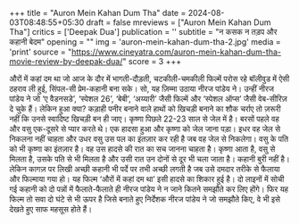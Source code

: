 +++
title = "Auron Mein Kahan Dum Tha"
date = 2024-08-03T08:48:55+05:30
draft = false
mreviews = ["Auron Mein Kahan Dum Tha"]
critics = ['Deepak Dua']
publication = ''
subtitle = "न कसक न तड़प और कहानी बेदम"
opening = ""
img = 'auron-mein-kahan-dum-tha-2.jpg'
media = 'print'
source = "https://www.cineyatra.com/auron-mein-kahan-dum-tha-movie-review-by-deepak-dua/"
score = 3
+++

औरों में कहां दम था जो आज के दौर में भागती-दौड़ती, चटकीली-चमकीली फिल्में परोस रहे बॉलीवुड में ऐसी ठहराव ली हुई, सिंपल-सी प्रेम-कहानी बना सके। सो, यह ज़िम्मा उठाया नीरज पांडेय ने। उन्हीं नीरज पांडेय ने जो ‘ए वैडनसडे’, ‘स्पेशल 26’, ‘बेबी’, ‘अय्यारी’ जैसी फिल्में और ‘स्पेशल ऑप्स’ जैसी वेब-सीरिज़ दे चुके हैं। लेकिन हुआ क्या? कड़ाही पनीर बनाने वाले हाथों को खिचड़ी बनाने का शौक चर्राए तो ज़रूरी नहीं कि उनसे स्वादिष्ट खिचड़ी बन ही जाए। कृष्णा पिछले 22-23 साल से जेल में है। बरसों पहले वह और वसु एक-दूसरे से प्यार करते थे। एक हादसा हुआ और कृष्णा को जेल जाना पड़ा। इधर वह जेल से निकलना नहीं चाहता और उधर वसु उस पल का इंतज़ार कर रही है जब वह जेल से निकलेगा। वसु के पति को भी कृष्णा का इंतज़ार है। वह उस हादसे की रात का सच जानना चाहता है। कृष्णा आता है, वसु से मिलता है, उसके पति से भी मिलता है और उसी रात उन दोनों से दूर भी चला जाता है। कहानी बुरी नहीं है। लेकिन कागज़ पर लिखी अच्छी कहानी भी पर्दे पर तभी अच्छी लगती है जब उसे दमदार तरीके से फैलाया और फिल्माया गया हो। यह फिल्म ‘औरों में कहां दम था’ इसी हादसे का शिकार हुई है। दो लाइनों में सोची गई कहानी को दो पन्नों में फैलाते-फैलाते ही नीरज पांडेय ने न जाने कितने समझौते कर लिए होंगे। फिर यह फिल्म तो सवा दो घंटे से भी ऊपर है जिसे बनाते हुए निर्देशक नीरज पांडेय ने जो समझौते किए, वे भी इसे देखते हुए साफ महसूस होते हैं।
